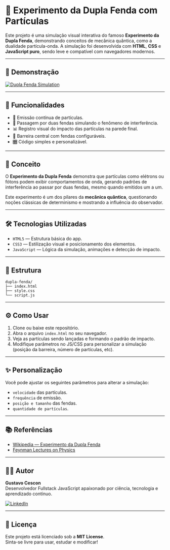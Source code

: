 # 🧪 Experimento da Dupla Fenda com Partículas

Este projeto é uma simulação visual interativa do famoso **Experimento da Dupla Fenda**, demonstrando conceitos de mecânica quântica, como a dualidade partícula-onda. A simulação foi desenvolvida com **HTML**, **CSS** e **JavaScript puro**, sendo leve e compatível com navegadores modernos.

---

## 📸 Demonstração

[![Dupla Fenda Simulation](https://img.shields.io/badge/Ver-Simula%C3%A7%C3%A3o-2ea44f?logo=javascript)](https://codepen.io/SEU_USUARIO/pen/LINK_DO_PROJECT)

---

## 🚀 Funcionalidades

- 🌌 Emissão contínua de partículas.
- 🎯 Passagem por duas fendas simulando o fenômeno de interferência.
- 📊 Registro visual do impacto das partículas na parede final.
- 🧱 Barreira central com fendas configuráveis.
- 🎛️ Código simples e personalizável.

---

## 🧠 Conceito

O **Experimento da Dupla Fenda** demonstra que partículas como elétrons ou fótons podem exibir comportamentos de onda, gerando padrões de interferência ao passar por duas fendas, mesmo quando emitidos um a um.

Este experimento é um dos pilares da **mecânica quântica**, questionando noções clássicas de determinismo e mostrando a influência do observador.

---

## 🛠️ Tecnologias Utilizadas

- `HTML5` — Estrutura básica do app.
- `CSS3` — Estilização visual e posicionamento dos elementos.
- `JavaScript` — Lógica da simulação, animações e detecção de impacto.

---

## 📁 Estrutura
```
dupla-fenda/
├── index.html
├── style.css
└── script.js
```

---

## ⚙️ Como Usar

1. Clone ou baixe este repositório.
2. Abra o arquivo `index.html` no seu navegador.
3. Veja as partículas sendo lançadas e formando o padrão de impacto.
4. Modifique parâmetros no JS/CSS para personalizar a simulação (posição da barreira, número de partículas, etc).

---

## ✨ Personalização

Você pode ajustar os seguintes parâmetros para alterar a simulação:

- `velocidade` das partículas.
- `frequência` de emissão.
- `posição e tamanho` das fendas.
- `quantidade de partículas`.

---

## 📚 Referências

- [Wikipedia — Experimento da Dupla Fenda](https://pt.wikipedia.org/wiki/Experi%C3%AAncia_da_dupla_fenda)
- [Feynman Lectures on Physics](https://www.feynmanlectures.caltech.edu/)

---

## 👨‍💻 Autor

**Gustavo Cescon**  
Desenvolvedor Fullstack JavaScript apaixonado por ciência, tecnologia e aprendizado contínuo.

[![LinkedIn](https://img.shields.io/badge/LinkedIn-GustavoCescon-blue?logo=linkedin)](https://www.linkedin.com/in/GustavoCescon/)

---

## 📄 Licença

Este projeto está licenciado sob a **MIT License**.  
Sinta-se livre para usar, estudar e modificar!
